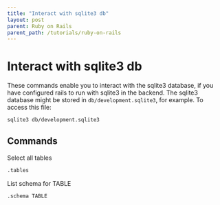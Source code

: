 ```yaml
---
title: "Interact with sqlite3 db"
layout: post
parent: Ruby on Rails
parent_path: /tutorials/ruby-on-rails
---
```

# Interact with sqlite3 db

These commands enable you to interact with the sqlite3 database, if you have configured rails to run with sqlite3 in the backend. The sqlite3 database might be stored in `db/development.sqlite3`, for example. To access this file:
```bash
sqlite3 db/development.sqlite3
```

## Commands
Select all tables
```bash
.tables
```

List schema for TABLE
```bash
.schema TABLE
```